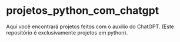 # projetos_python_com_chatgpt
Aqui você encontrará projetos feitos com o auxilio do ChatGPT. (Este repositório é exclusivamente projetos em python).
